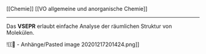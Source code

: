 [[Chemie]] [[VO allgemeine und anorganische Chemie]] 

---

Das **VSEPR** erlaubt einfache Analyse der räumlichen Struktur von Molekülen.

![[📎 - Anhänge/Pasted image 20201217201424.png]]